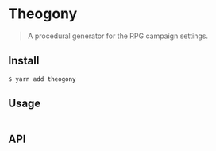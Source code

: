 # Theogony

> A procedural generator for the RPG campaign settings.

## Install

```
$ yarn add theogony
```

## Usage

```js

```

## API
